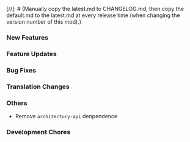 [//]: # (Manually copy the latest.md to CHANGELOG.md, then copy the default.md to the latest.md at every release time (when changing the version number of this mod).)

### New Features

### Feature Updates

### Bug Fixes

### Translation Changes

### Others

- Remove `architectury-api` denpendence

### Development Chores
